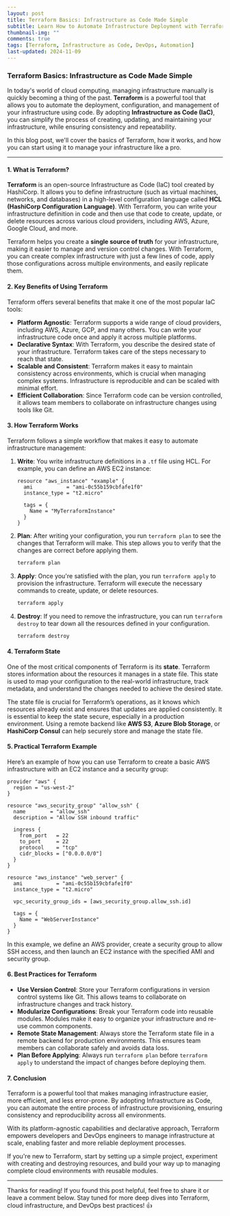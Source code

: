 ```yaml
---
layout: post
title: Terraform Basics: Infrastructure as Code Made Simple
subtitle: Learn How to Automate Infrastructure Deployment with Terraform
thumbnail-img: ""
comments: true
tags: [Terraform, Infrastructure as Code, DevOps, Automation]
last-updated: 2024-11-09
---
```


### Terraform Basics: Infrastructure as Code Made Simple

In today's world of cloud computing, managing infrastructure manually is quickly becoming a thing of the past. **Terraform** is a powerful tool that allows you to automate the deployment, configuration, and management of your infrastructure using code. By adopting **Infrastructure as Code (IaC)**, you can simplify the process of creating, updating, and maintaining your infrastructure, while ensuring consistency and repeatability.

In this blog post, we'll cover the basics of Terraform, how it works, and how you can start using it to manage your infrastructure like a pro.

---

#### 1. What is Terraform?
**Terraform** is an open-source Infrastructure as Code (IaC) tool created by HashiCorp. It allows you to define infrastructure (such as virtual machines, networks, and databases) in a high-level configuration language called **HCL (HashiCorp Configuration Language)**. With Terraform, you can write your infrastructure definition in code and then use that code to create, update, or delete resources across various cloud providers, including AWS, Azure, Google Cloud, and more.

Terraform helps you create a **single source of truth** for your infrastructure, making it easier to manage and version control changes. With Terraform, you can create complex infrastructure with just a few lines of code, apply those configurations across multiple environments, and easily replicate them.

#### 2. Key Benefits of Using Terraform
Terraform offers several benefits that make it one of the most popular IaC tools:

- **Platform Agnostic**: Terraform supports a wide range of cloud providers, including AWS, Azure, GCP, and many others. You can write your infrastructure code once and apply it across multiple platforms.
- **Declarative Syntax**: With Terraform, you describe the desired state of your infrastructure. Terraform takes care of the steps necessary to reach that state.
- **Scalable and Consistent**: Terraform makes it easy to maintain consistency across environments, which is crucial when managing complex systems. Infrastructure is reproducible and can be scaled with minimal effort.
- **Efficient Collaboration**: Since Terraform code can be version controlled, it allows team members to collaborate on infrastructure changes using tools like Git.

#### 3. How Terraform Works
Terraform follows a simple workflow that makes it easy to automate infrastructure management:

1. **Write**: You write infrastructure definitions in a `.tf` file using HCL. For example, you can define an AWS EC2 instance:
   
   ```hcl
   resource "aws_instance" "example" {
     ami           = "ami-0c55b159cbfafe1f0"
     instance_type = "t2.micro"

     tags = {
       Name = "MyTerraformInstance"
     }
   }
   ```

2. **Plan**: After writing your configuration, you run `terraform plan` to see the changes that Terraform will make. This step allows you to verify that the changes are correct before applying them.

   ```bash
   terraform plan
   ```

3. **Apply**: Once you're satisfied with the plan, you run `terraform apply` to provision the infrastructure. Terraform will execute the necessary commands to create, update, or delete resources.

   ```bash
   terraform apply
   ```

4. **Destroy**: If you need to remove the infrastructure, you can run `terraform destroy` to tear down all the resources defined in your configuration.

   ```bash
   terraform destroy
   ```

#### 4. Terraform State
One of the most critical components of Terraform is its **state**. Terraform stores information about the resources it manages in a state file. This state is used to map your configuration to the real-world infrastructure, track metadata, and understand the changes needed to achieve the desired state.

The state file is crucial for Terraform’s operations, as it knows which resources already exist and ensures that updates are applied consistently. It is essential to keep the state secure, especially in a production environment. Using a remote backend like **AWS S3**, **Azure Blob Storage**, or **HashiCorp Consul** can help securely store and manage the state file.

#### 5. Practical Terraform Example
Here’s an example of how you can use Terraform to create a basic AWS infrastructure with an EC2 instance and a security group:

```hcl
provider "aws" {
  region = "us-west-2"
}

resource "aws_security_group" "allow_ssh" {
  name        = "allow_ssh"
  description = "Allow SSH inbound traffic"

  ingress {
    from_port   = 22
    to_port     = 22
    protocol    = "tcp"
    cidr_blocks = ["0.0.0.0/0"]
  }
}

resource "aws_instance" "web_server" {
  ami           = "ami-0c55b159cbfafe1f0"
  instance_type = "t2.micro"

  vpc_security_group_ids = [aws_security_group.allow_ssh.id]

  tags = {
    Name = "WebServerInstance"
  }
}
```

In this example, we define an AWS provider, create a security group to allow SSH access, and then launch an EC2 instance with the specified AMI and security group.

#### 6. Best Practices for Terraform
- **Use Version Control**: Store your Terraform configurations in version control systems like Git. This allows teams to collaborate on infrastructure changes and track history.
- **Modularize Configurations**: Break your Terraform code into reusable modules. Modules make it easy to organize your infrastructure and re-use common components.
- **Remote State Management**: Always store the Terraform state file in a remote backend for production environments. This ensures team members can collaborate safely and avoids data loss.
- **Plan Before Applying**: Always run `terraform plan` before `terraform apply` to understand the impact of changes before deploying them.

#### 7. Conclusion
Terraform is a powerful tool that makes managing infrastructure easier, more efficient, and less error-prone. By adopting Infrastructure as Code, you can automate the entire process of infrastructure provisioning, ensuring consistency and reproducibility across all environments.

With its platform-agnostic capabilities and declarative approach, Terraform empowers developers and DevOps engineers to manage infrastructure at scale, enabling faster and more reliable deployment processes.

If you're new to Terraform, start by setting up a simple project, experiment with creating and destroying resources, and build your way up to managing complete cloud environments with reusable modules.

---

Thanks for reading! If you found this post helpful, feel free to share it or leave a comment below. Stay tuned for more deep dives into Terraform, cloud infrastructure, and DevOps best practices! 👍
